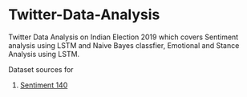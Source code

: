 # Twitter-Data-Analysis
Twitter Data Analysis on Indian Election 2019 which covers Sentiment analysis using LSTM and Naive Bayes classfier, Emotional and Stance Analysis using LSTM.

Dataset sources for </br>
1. [Sentiment 140](http://help.sentiment140.com/for-students)
